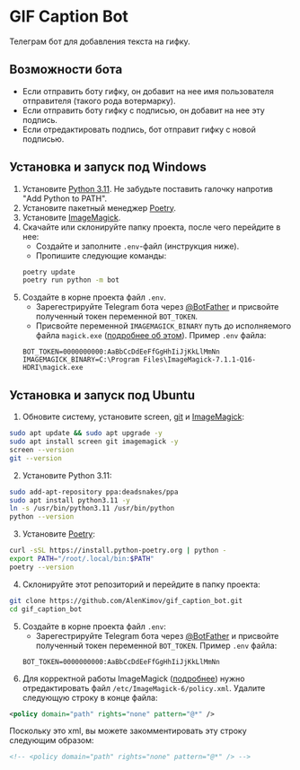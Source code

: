 # GIF Caption Bot
Телеграм бот для добавления текста на гифку.

## Возможности бота
- Если отправить боту гифку, он добавит на нее имя пользователя отправителя (такого рода вотермарку).
- Если отправить боту гифку с подписью, он добавит на нее эту подпись.
- Если отредактировать подпись, бот отправит гифку с новой подписью.

## Установка и запуск под Windows
1. Установите [Python 3.11](https://www.python.org/downloads/windows/). Не забудьте поставить галочку напротив "Add Python to PATH".
2. Установите пакетный менеджер [Poetry](https://python-poetry.org/docs/).
3. Установите [ImageMagick](https://imagemagick.org/script/download.php).
4. Скачайте или склонируйте папку проекта, после чего перейдите в нее:
   - Создайте и заполните `.env`-файл (инструкция ниже).
   - Пропишите следующие команды:
   ```bash
   poetry update
   poetry run python -m bot
   ```
5. Создайте в корне проекта файл `.env`.
   - Зарегестрируйте Telegram бота через [@BotFather](https://t.me/BotFather) и присвойте полученный токен переменной `BOT_TOKEN`.
   - Присвойте переменной `IMAGEMAGICK_BINARY` путь до исполняемого файла `magick.exe` ([подробнее об этом](https://moviepy-tburrows13.readthedocs.io/en/improve-docs/install.html#custom-paths-to-external-tools)).
     Пример `.env` файла:
   ```
   BOT_TOKEN=0000000000:AaBbCcDdEeFfGgHhIiJjKkLlMmNn
   IMAGEMAGICK_BINARY=C:\Program Files\ImageMagick-7.1.1-Q16-HDRI\magick.exe
   ```

## Установка и запуск под Ubuntu
1. Обновите систему, установите screen, [git](https://git-scm.com/download/linux) и [ImageMagick](https://imagemagick.org/script/install-source.php#linux):
```bash
sudo apt update && sudo apt upgrade -y
sudo apt install screen git imagemagick -y
screen --version
git --version

```
2. Установите Python 3.11:
```bash
sudo add-apt-repository ppa:deadsnakes/ppa
sudo apt install python3.11 -y
ln -s /usr/bin/python3.11 /usr/bin/python
python --version
```
3. Установите [Poetry](https://python-poetry.org/docs/):
```bash
curl -sSL https://install.python-poetry.org | python -
export PATH="/root/.local/bin:$PATH"
poetry --version
```
4. Склонируйте этот репозиторий и перейдите в папку проекта:
```bash
git clone https://github.com/AlenKimov/gif_caption_bot.git
cd gif_caption_bot
```
5. Создайте в корне проекта файл `.env`:
   - Зарегестрируйте Telegram бота через [@BotFather](https://t.me/BotFather) и присвойте полученный токен переменной `BOT_TOKEN`.
   Пример `.env` файла:
   ```
   BOT_TOKEN=0000000000:AaBbCcDdEeFfGgHhIiJjKkLlMmNn
   ```
6. Для корректной работы ImageMagick ([подробнее](https://github.com/Zulko/moviepy/issues/401#issuecomment-278679961)) нужно отредактировать файл `/etc/ImageMagick-6/policy.xml`. Удалите следующую строку в конце файла:
```xml
<policy domain="path" rights="none" pattern="@*" />
```
Поскольку это xml, вы можете закомментировать эту строку следующим образом:
```xml
<!-- <policy domain="path" rights="none" pattern="@*" /> -->
```